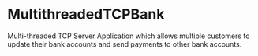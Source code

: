# MultithreadedTCPBank
Multi-threaded TCP Server Application which allows multiple customers to update their bank accounts and send payments to other bank accounts.
